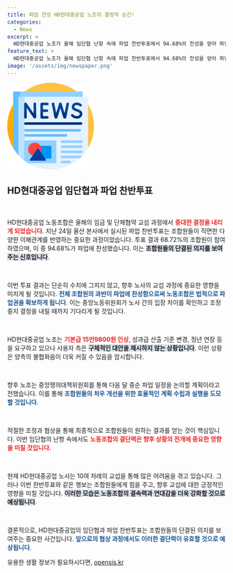 ```yaml
---
title: 파업 찬성 HD현대중공업 노조의 결정적 순간!
categories:
  - News
excerpt: >
  HD현대중공업 노조가 올해 임단협 난항 속에 파업 찬반투표에서 94.68%의 찬성을 얻어 파업권을 확보했습니다. 기본급 인상과 정년 연장 등 요구를 놓고 사측과의 갈등이 심화되고 있어, 향후 결과에 비상 관심이 쏠리고 있습니다!
feature_text: >
  HD현대중공업 노조가 올해 임단협 난항 속에 파업 찬반투표에서 94.68%의 찬성을 얻어 파업권을 확보했습니다. 기본급 인상과 정년 연장 등 요구를 놓고 사측과의 갈등이 심화되고 있어, 향후 결과에 비상 관심이 쏠리고 있습니다!
image: '/assets/img/newspaper.png'
---
```


<p><img src="/assets/img/newspaper.png" alt="kimp 속보" /></p>

<h2 data-ke-size="size26">HD현대중공업 임단협과 파업 찬반투표</h2>

<p data-ke-size="size16">&nbsp;</p>

<p>HD현대중공업 노동조합은 올해의 임금 및 단체협약 교섭 과정에서 <b><span style="color: #ee2323;">중대한 결정을 내리게 되었습니다</span></b>. 지난 24일 울산 본사에서 실시된 파업 찬반투표는 조합원들이 직면한 다양한 이해관계를 반영하는 중요한 과정이었습니다. 투표 결과 68.72%의 조합원이 참여하였으며, 이 중 94.68%가 파업에 찬성했습니다. 이는 <b><span style="background-color: #21538527;">조합원들의 단결된 의지를 보여주는 신호입니다</span></b>.</p>

<p data-ke-size="size16">&nbsp;</p>

<p>이번 투표 결과는 단순히 수치에 그치지 않고, 향후 노사의 교섭 과정에 중요한 영향을 미치게 될 것입니다. <b><span style="color: #1a5490;">전체 조합원의 과반이 파업에 찬성함으로써 노동조합은 법적으로 파업권을 확보하게 됩니다</span></b>. 이는 중앙노동위원회가 노사 간의 입장 차이를 확인하고 조정 중지 결정을 내릴 때까지 기다리게 될 것입니다. </p>

<p data-ke-size="size16">&nbsp;</p>

<p>HD현대중공업 노조는 <b><span style="color: #ee2323;">기본급 15만9800원 인상</span></b>, 성과급 산출 기준 변경, 정년 연장 등을 요구하고 있으나 사용자 측은 <b><span style="background-color: #21538527;">구체적인 대안을 제시하지 않는 상황입니다</span></b>. 이런 상황은 양측의 불협화음이 더욱 커질 수 있음을 암시합니다.</p>

<p data-ke-size="size16">&nbsp;</p>

<p>향후 노조는 중앙쟁의대책위원회를 통해 다음 달 중순 파업 일정을 논의할 계획이라고 전했습니다. 이를 통해 <b><span style="color: #1a5490;">조합원들의 처우 개선을 위한 효율적인 계획 수립과 실행을 도모할 것입니다</span></b>. </p>

<p data-ke-size="size16">&nbsp;</p>

<p>적절한 조정과 협상을 통해 최종적으로 조합원들이 원하는 결과를 얻는 것이 핵심입니다. 이번 임단협의 난항 속에서도 <b><span style="color: #ee2323;">노동조합의 결단력은 향후 상황의 전개에 중요한 영향을 미칠 것입니다.</span></b> </p>

<p data-ke-size="size16">&nbsp;</p>

<p>현재 HD현대중공업 노사는 10여 차례의 교섭을 통해 많은 어려움을 겪고 있습니다. 그러나 이번 찬반투표와 같은 행보는 조합원들에게 힘을 주고, 향후 교섭에 대한 긍정적인 영향을 미칠 것입니다. <b><span style="background-color: #21538527;">이러한 모습은 노동조합의 결속력과 연대감을 더욱 강화할 것으로 예상됩니다</span></b>. </p>

<p data-ke-size="size16">&nbsp;</p>

<p>결론적으로, HD현대중공업의 임단협과 파업 찬반투표는 조합원들의 단결된 의지를 보여주는 중요한 사건입니다. <b><span style="color: #1a5490;">앞으로의 협상 과정에서도 이러한 결단력이 유효할 것으로 예상됩니다</span></b>. </p>
유용한 생활 정보가 필요하시다면, <a href="https://opensis.kr" rel="dofollow">opensis.kr</a>


